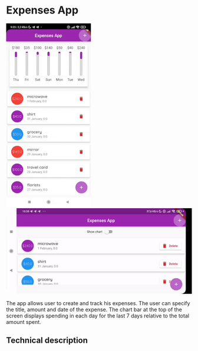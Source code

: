 # Expenses App

![app](app.gif)
![app](app_landscape.gif)

The app allows user to create and track his expenses. 
The user can specify the title, amount and date of the expense.
The chart bar at the top of the screen displays spending in each day for the last 7 days relative to the total amount spent.

## Technical description




